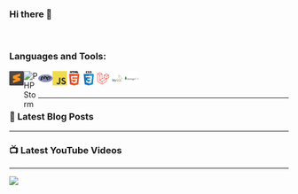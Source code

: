 ### Hi there 👋

<!--
**J2TeamNNL/J2TeamNNL** is a ✨ _special_ ✨ repository because its `README.md` (this file) appears on your GitHub profile.

Here are some ideas to get you started:

- 🔭 I’m currently working on ...
- 🌱 I’m currently learning ...
- 👯 I’m looking to collaborate on ...
- 🤔 I’m looking for help with ...
- 💬 Ask me about ...
- 📫 How to reach me: ...
- 😄 Pronouns: ...
- ⚡ Fun fact: ...
-->
<br />

### Languages and Tools:
<img align="left" alt="Sublime Text" width="26px" src="https://raw.githubusercontent.com/github/explore/78df643247d429f6cc873026c0622819ad797942/topics/sublime-text/sublime-text.png" />
<img align="left" alt="PHPStorm" width="26px" src="https://pbs.twimg.com/profile_images/1206598279439495168/8FUu0Muv_400x400.jpg" />
<img align="left" alt="PHP" width="26px" src="https://raw.githubusercontent.com/github/explore/78df643247d429f6cc873026c0622819ad797942/topics/php/php.png" />
<img align="left" alt="Javascript" width="26px" src="https://raw.githubusercontent.com/github/explore/78df643247d429f6cc873026c0622819ad797942/topics/javascript/javascript.png" />
<img align="left" alt="HTML" width="26px" src="https://raw.githubusercontent.com/github/explore/78df643247d429f6cc873026c0622819ad797942/topics/html/html.png" />
<img align="left" alt="CSS" width="26px" src="https://raw.githubusercontent.com/github/explore/78df643247d429f6cc873026c0622819ad797942/topics/css/css.png" />
<img align="left" alt="Laravel" width="26px" src="https://raw.githubusercontent.com/github/explore/78df643247d429f6cc873026c0622819ad797942/topics/laravel/laravel.png" />
<img align="left" alt="MySQL" width="26px" src="https://raw.githubusercontent.com/github/explore/78df643247d429f6cc873026c0622819ad797942/topics/mysql/mysql.png" />
<img align="left" alt="MongoDB" width="26px" src="https://raw.githubusercontent.com/github/explore/78df643247d429f6cc873026c0622819ad797942/topics/mongodb/mongodb.png" />


<br>
<br>

---

### 📕 Latest Blog Posts
<!-- BLOG-POST-LIST::START -->
<!-- BLOG-POST-LIST::END -->

---

### 📺 Latest YouTube Videos
<!-- YOUTUBE:START -->
<!-- YOUTUBE:END -->

---

<img align="left" src="https://github-readme-stats.vercel.app/api?username=J2TeamNNL&show_icons=true&hide_border=true" />
